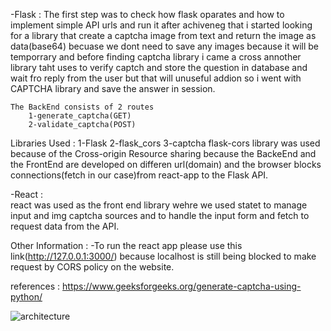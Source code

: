 -Flask : 
    The first step was to check how flask oparates and how to implement simple API urls and run it after achiveneg that i started looking for a library that create a captcha image from text and return the image as data(base64) becuase we dont need to save any images because it will be temporrary and before finding captcha library i came a cross annother library taht uses to verify captch and store the question in database and wait fro reply from the user but that will unuseful addion so i went with CAPTCHA library and save the answer in session.

    The BackEnd consists of 2 routes
        1-generate_captcha(GET)
        2-validate_captcha(POST)

Libraries Used :
        1-Flask
        2-flask_cors
        3-captcha
    flask-cors library was used because of the Cross-origin Resource sharing because the BackeEnd and the FrontEnd are developed on differen url(domain) and the browser blocks connections(fetch in our case)from react-app to the Flask API.

-React :  
react was used as the front end library wehre we used statet to manage input and img captcha sources and to handle the input form and fetch to request data from the API.

Other Information :
-To run the react app please use this link(http://127.0.0.1:3000/) because localhost is still being blocked to make request by CORS policy on the website.

references :
https://www.geeksforgeeks.org/generate-captcha-using-python/

![architecture](https://user-images.githubusercontent.com/33245901/206473928-83d380a9-3734-4f2e-a69f-a4e3f197914f.png)